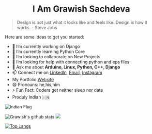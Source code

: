 <h1 align="center">I Am Grawish Sachdeva</h1>

>Design is not just what it looks like
>and feels like. Design is how it works.
>     - Steve Jobs

<!--
**grawish/grawish** is a ✨ _special_ ✨ repository because its `README.md` (this file) appears on your GitHub profile.
-->

Here are some ideas to get you started:

- 🔭 I’m currently working on Django
- 🌱 I’m currently learning Python Core
- 👯 I’m looking to collaborate on New Projects
- 🤔 I’m looking for help with connecting python and eps files
- 💬 Ask me about **Arduino, Linux, Python, C++, Django**
- 📫 Connect me on [LinkedIn](https://www.linkedin.com/in/grawish-sachdeva-a11b9218a), [Email](mailto:grawish06@gmail.com), [Instagram](https://instagram.com/unpaired_electron_786)
- My Portfolio [Website](https://grawishh.tk)
- 😄 Pronouns: he,his,him
- ⚡ Fun Fact: Coders get neither sleep nor date
- Produly Indian 🇮🇳

![Indian Flag](https://acegif.com/wp-content/uploads/indian-flag-15.gif)

![Grawish's github stats](https://github-readme-stats.vercel.app/api?username=grawish&&show_icons=true&title_color=88c0d0&icon_color=a3be8c&text_color=888888&bg_color=111111)
<img src="https://github-readme-stats.vercel.app/api?username=grawish&&show_icons=true&title_color=88c0d0&icon_color=a3be8c&text_color=888888&bg_color=111111">

[![Top Langs](https://github-readme-stats.vercel.app/api/top-langs/?username=grawish&&show_icons=true&title_color=88c0d0&icon_color=a3be8c&text_color=888888&bg_color=111111)](https://github.com/grawish/github-readme-stats&&show_icons=true&title_color=88c0d0&icon_color=a3be8c&text_color=888888&bg_color=111111)
